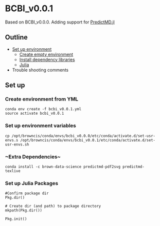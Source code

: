 
# BCBI_v0.0.1

Based on BCBI_v0.0.0. Adding support for [PredictMD.jl](https://github.com/bcbi/PredictMD.jl)

## Outline

* [Set up environment](#set-up)
	* [Create empty environment](#Create-Environment)
	* [Install dependency libraries](#Dependencies)
	* [Julia](#julia)
* Trouble shooting comments

## Set up

### Create environment from YML

```
conda env create -f bcbi_v0.0.1.yml
source activate bcbi_v0.0.1
```

### Set up environment variables

```
cp /opt/browncis/conda/envs/bcbi_v0.0.0/etc/conda/activate.d/set-usr-envs.s /opt/browncis/conda/envs/bcbi_v0.0.1/etc/conda/activate.d/set-usr-envs.sh
```

### ~Extra Dependencies~ 

```
conda install -c brown-data-science predictmd-pdf2svg predictmd-texlive
```

### Set up Julia Packages

```
#Confirm package dir
Pkg.dir()

# Create dir (and path) to package directory
mkpath(Pkg.dir())

Pkg.init()
```
